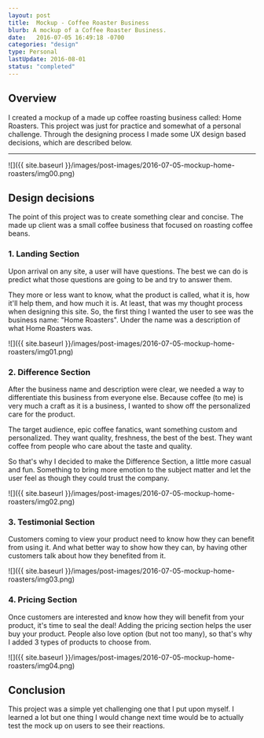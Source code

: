 ```yaml
---
layout: post
title:  Mockup - Coffee Roaster Business
blurb: A mockup of a Coffee Roaster Business.
date:   2016-07-05 16:49:18 -0700
categories: "design"
type: Personal
lastUpdate: 2016-08-01
status: "completed"
---
```


## Overview

I created a mockup of a made up coffee roasting business called: Home Roasters. This project was just for practice and somewhat of a personal challenge. Through the designing process I made some UX design based decisions, which are described below.

<hr />

![]({{ site.baseurl }}/images/post-images/2016-07-05-mockup-home-roasters/img00.png)

## Design decisions

The point of this project was to create something clear and concise. The made up client was a small coffee business that focused on roasting coffee beans.

### 1. Landing Section

Upon arrival on any site, a user will have questions. The best we can do is predict what those questions are going to be and try to answer them.

They more or less want to know, what the product is called, what it is, how it'll help them, and how much it is. At least, that was my thought process when designing this site. So, the first thing I wanted the user to see was the business name: "Home Roasters". Under the name was a description of what Home Roasters was.

![]({{ site.baseurl }}/images/post-images/2016-07-05-mockup-home-roasters/img01.png)

### 2. Difference Section

After the business name and description were clear, we needed a way to differentiate this business from everyone else. Because coffee (to me) is very much a craft as it is a business, I wanted to show off the personalized care for the product.

The target audience, epic coffee fanatics, want something custom and personalized. They want quality, freshness, the best of the best. They want coffee from people who care about the taste and quality.

So that's why I decided to make the Difference Section, a little more casual and fun. Something to bring more emotion to the subject matter and let the user feel as though they could trust the company.

![]({{ site.baseurl }}/images/post-images/2016-07-05-mockup-home-roasters/img02.png)

### 3. Testimonial Section

Customers coming to view your product need to know how they can benefit from using it. And what better way to show how they can, by having other customers talk about how they benefited from it.

![]({{ site.baseurl }}/images/post-images/2016-07-05-mockup-home-roasters/img03.png)

### 4. Pricing Section

Once customers are interested and know how they will benefit from your product, it's time to seal the deal! Adding the pricing section helps the user buy your product. People also love option (but not too many), so that's why I added 3 types of products to choose from.

![]({{ site.baseurl }}/images/post-images/2016-07-05-mockup-home-roasters/img04.png)

## Conclusion

This project was a simple yet challenging one that I put upon myself. I learned a lot but one thing I would change next time would be to actually test the mock up on users to see their reactions.
